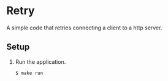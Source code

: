 # Retry

A simple code that retries connecting a client to a http server.

## Setup

1. Run the application.

   ```bash
   $ make run
   ```
